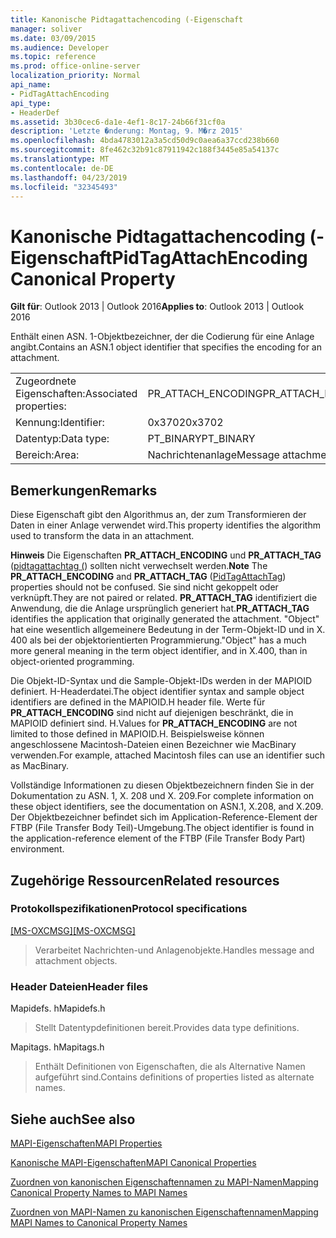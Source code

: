 ```yaml
---
title: Kanonische Pidtagattachencoding (-Eigenschaft
manager: soliver
ms.date: 03/09/2015
ms.audience: Developer
ms.topic: reference
ms.prod: office-online-server
localization_priority: Normal
api_name:
- PidTagAttachEncoding
api_type:
- HeaderDef
ms.assetid: 3b30cec6-da1e-4ef1-8c17-24b66f31cf0a
description: 'Letzte �nderung: Montag, 9. M�rz 2015'
ms.openlocfilehash: 4bda4783012a3a5cd50d9c0aea6a37ccd238b660
ms.sourcegitcommit: 8fe462c32b91c87911942c188f3445e85a54137c
ms.translationtype: MT
ms.contentlocale: de-DE
ms.lasthandoff: 04/23/2019
ms.locfileid: "32345493"
---
```

# <a name="pidtagattachencoding-canonical-property"></a><span data-ttu-id="0ec6b-103">Kanonische Pidtagattachencoding (-Eigenschaft</span><span class="sxs-lookup"><span data-stu-id="0ec6b-103">PidTagAttachEncoding Canonical Property</span></span>

  
  
<span data-ttu-id="0ec6b-104">**Gilt für**: Outlook 2013 | Outlook 2016</span><span class="sxs-lookup"><span data-stu-id="0ec6b-104">**Applies to**: Outlook 2013 | Outlook 2016</span></span> 
  
<span data-ttu-id="0ec6b-105">Enthält einen ASN. 1-Objektbezeichner, der die Codierung für eine Anlage angibt.</span><span class="sxs-lookup"><span data-stu-id="0ec6b-105">Contains an ASN.1 object identifier that specifies the encoding for an attachment.</span></span> 
  
|||
|:-----|:-----|
|<span data-ttu-id="0ec6b-106">Zugeordnete Eigenschaften:</span><span class="sxs-lookup"><span data-stu-id="0ec6b-106">Associated properties:</span></span>  <br/> |<span data-ttu-id="0ec6b-107">PR_ATTACH_ENCODING</span><span class="sxs-lookup"><span data-stu-id="0ec6b-107">PR_ATTACH_ENCODING</span></span>  <br/> |
|<span data-ttu-id="0ec6b-108">Kennung:</span><span class="sxs-lookup"><span data-stu-id="0ec6b-108">Identifier:</span></span>  <br/> |<span data-ttu-id="0ec6b-109">0x3702</span><span class="sxs-lookup"><span data-stu-id="0ec6b-109">0x3702</span></span>  <br/> |
|<span data-ttu-id="0ec6b-110">Datentyp:</span><span class="sxs-lookup"><span data-stu-id="0ec6b-110">Data type:</span></span>  <br/> |<span data-ttu-id="0ec6b-111">PT_BINARY</span><span class="sxs-lookup"><span data-stu-id="0ec6b-111">PT_BINARY</span></span>  <br/> |
|<span data-ttu-id="0ec6b-112">Bereich:</span><span class="sxs-lookup"><span data-stu-id="0ec6b-112">Area:</span></span>  <br/> |<span data-ttu-id="0ec6b-113">Nachrichtenanlage</span><span class="sxs-lookup"><span data-stu-id="0ec6b-113">Message attachment</span></span>  <br/> |
   
## <a name="remarks"></a><span data-ttu-id="0ec6b-114">Bemerkungen</span><span class="sxs-lookup"><span data-stu-id="0ec6b-114">Remarks</span></span>

<span data-ttu-id="0ec6b-115">Diese Eigenschaft gibt den Algorithmus an, der zum Transformieren der Daten in einer Anlage verwendet wird.</span><span class="sxs-lookup"><span data-stu-id="0ec6b-115">This property identifies the algorithm used to transform the data in an attachment.</span></span>
  
 <span data-ttu-id="0ec6b-116">**Hinweis** Die Eigenschaften **PR_ATTACH_ENCODING** und **PR_ATTACH_TAG** ([pidtagattachtag (](pidtagattachtag-canonical-property.md)) sollten nicht verwechselt werden.</span><span class="sxs-lookup"><span data-stu-id="0ec6b-116">**Note** The **PR_ATTACH_ENCODING** and **PR_ATTACH_TAG** ([PidTagAttachTag](pidtagattachtag-canonical-property.md)) properties should not be confused.</span></span> <span data-ttu-id="0ec6b-117">Sie sind nicht gekoppelt oder verknüpft.</span><span class="sxs-lookup"><span data-stu-id="0ec6b-117">They are not paired or related.</span></span> <span data-ttu-id="0ec6b-118">**PR_ATTACH_TAG** identifiziert die Anwendung, die die Anlage ursprünglich generiert hat.</span><span class="sxs-lookup"><span data-stu-id="0ec6b-118">**PR_ATTACH_TAG** identifies the application that originally generated the attachment.</span></span> <span data-ttu-id="0ec6b-119">"Object" hat eine wesentlich allgemeinere Bedeutung in der Term-Objekt-ID und in X. 400 als bei der objektorientierten Programmierung.</span><span class="sxs-lookup"><span data-stu-id="0ec6b-119">"Object" has a much more general meaning in the term object identifier, and in X.400, than in object-oriented programming.</span></span> 
  
<span data-ttu-id="0ec6b-120">Die Objekt-ID-Syntax und die Sample-Objekt-IDs werden in der MAPIOID definiert. H-Headerdatei.</span><span class="sxs-lookup"><span data-stu-id="0ec6b-120">The object identifier syntax and sample object identifiers are defined in the MAPIOID.H header file.</span></span> <span data-ttu-id="0ec6b-121">Werte für **PR_ATTACH_ENCODING** sind nicht auf diejenigen beschränkt, die in MAPIOID definiert sind. H.</span><span class="sxs-lookup"><span data-stu-id="0ec6b-121">Values for **PR_ATTACH_ENCODING** are not limited to those defined in MAPIOID.H.</span></span> <span data-ttu-id="0ec6b-122">Beispielsweise können angeschlossene Macintosh-Dateien einen Bezeichner wie MacBinary verwenden.</span><span class="sxs-lookup"><span data-stu-id="0ec6b-122">For example, attached Macintosh files can use an identifier such as MacBinary.</span></span> 
  
<span data-ttu-id="0ec6b-123">Vollständige Informationen zu diesen Objektbezeichnern finden Sie in der Dokumentation zu ASN. 1, X. 208 und X. 209.</span><span class="sxs-lookup"><span data-stu-id="0ec6b-123">For complete information on these object identifiers, see the documentation on ASN.1, X.208, and X.209.</span></span> <span data-ttu-id="0ec6b-124">Der Objektbezeichner befindet sich im Application-Reference-Element der FTBP (File Transfer Body Teil)-Umgebung.</span><span class="sxs-lookup"><span data-stu-id="0ec6b-124">The object identifier is found in the application-reference element of the FTBP (File Transfer Body Part) environment.</span></span> 
  
## <a name="related-resources"></a><span data-ttu-id="0ec6b-125">Zugehörige Ressourcen</span><span class="sxs-lookup"><span data-stu-id="0ec6b-125">Related resources</span></span>

### <a name="protocol-specifications"></a><span data-ttu-id="0ec6b-126">Protokollspezifikationen</span><span class="sxs-lookup"><span data-stu-id="0ec6b-126">Protocol specifications</span></span>

<span data-ttu-id="0ec6b-127">[[MS-OXCMSG]](https://msdn.microsoft.com/library/7fd7ec40-deec-4c06-9493-1bc06b349682%28Office.15%29.aspx)</span><span class="sxs-lookup"><span data-stu-id="0ec6b-127">[[MS-OXCMSG]](https://msdn.microsoft.com/library/7fd7ec40-deec-4c06-9493-1bc06b349682%28Office.15%29.aspx)</span></span>
  
> <span data-ttu-id="0ec6b-128">Verarbeitet Nachrichten-und Anlagenobjekte.</span><span class="sxs-lookup"><span data-stu-id="0ec6b-128">Handles message and attachment objects.</span></span>
    
### <a name="header-files"></a><span data-ttu-id="0ec6b-129">Header Dateien</span><span class="sxs-lookup"><span data-stu-id="0ec6b-129">Header files</span></span>

<span data-ttu-id="0ec6b-130">Mapidefs. h</span><span class="sxs-lookup"><span data-stu-id="0ec6b-130">Mapidefs.h</span></span>
  
> <span data-ttu-id="0ec6b-131">Stellt Datentypdefinitionen bereit.</span><span class="sxs-lookup"><span data-stu-id="0ec6b-131">Provides data type definitions.</span></span>
    
<span data-ttu-id="0ec6b-132">Mapitags. h</span><span class="sxs-lookup"><span data-stu-id="0ec6b-132">Mapitags.h</span></span>
  
> <span data-ttu-id="0ec6b-133">Enthält Definitionen von Eigenschaften, die als Alternative Namen aufgeführt sind.</span><span class="sxs-lookup"><span data-stu-id="0ec6b-133">Contains definitions of properties listed as alternate names.</span></span>
    
## <a name="see-also"></a><span data-ttu-id="0ec6b-134">Siehe auch</span><span class="sxs-lookup"><span data-stu-id="0ec6b-134">See also</span></span>



[<span data-ttu-id="0ec6b-135">MAPI-Eigenschaften</span><span class="sxs-lookup"><span data-stu-id="0ec6b-135">MAPI Properties</span></span>](mapi-properties.md)
  
[<span data-ttu-id="0ec6b-136">Kanonische MAPI-Eigenschaften</span><span class="sxs-lookup"><span data-stu-id="0ec6b-136">MAPI Canonical Properties</span></span>](mapi-canonical-properties.md)
  
[<span data-ttu-id="0ec6b-137">Zuordnen von kanonischen Eigenschaftennamen zu MAPI-Namen</span><span class="sxs-lookup"><span data-stu-id="0ec6b-137">Mapping Canonical Property Names to MAPI Names</span></span>](mapping-canonical-property-names-to-mapi-names.md)
  
[<span data-ttu-id="0ec6b-138">Zuordnen von MAPI-Namen zu kanonischen Eigenschaftennamen</span><span class="sxs-lookup"><span data-stu-id="0ec6b-138">Mapping MAPI Names to Canonical Property Names</span></span>](mapping-mapi-names-to-canonical-property-names.md)

